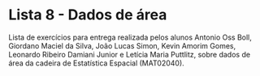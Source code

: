 # Lista 8 - Dados de área

Lista de exercícios para entrega realizada pelos alunos Antonio Oss Boll, Giordano Maciel da Silva, João Lucas Simon, Kevin Amorim Gomes, Leonardo Ribeiro Damiani Junior e Letícia Maria Puttlitz, sobre dados de área da cadeira de Estatística Espacial (MAT02040). 
